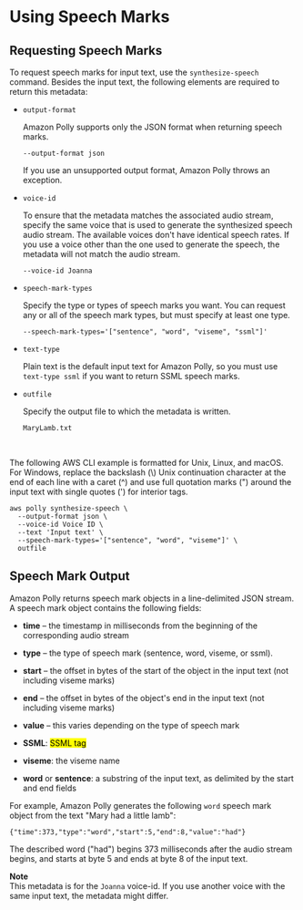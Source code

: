 # Using Speech Marks<a name="using-speechmarks"></a>

## Requesting Speech Marks<a name="requestingspeechmarks"></a>

To request speech marks for input text, use the `synthesize-speech` command\. Besides the input text, the following elements are required to return this metadata: 

+ `output-format`

  Amazon Polly supports only the JSON format when returning speech marks\. 

  ```
  --output-format json
  ```

  If you use an unsupported output format, Amazon Polly throws an exception\.

+ `voice-id`

  To ensure that the metadata matches the associated audio stream, specify the same voice that is used to generate the synthesized speech audio stream\. The available voices don't have identical speech rates\. If you use a voice other than the one used to generate the speech, the metadata will not match the audio stream\.

  ```
  --voice-id Joanna
  ```

+ `speech-mark-types`

  Specify the type or types of speech marks you want\. You can request any or all of the speech mark types, but must specify at least one type\.

  ```
  --speech-mark-types='["sentence", "word", "viseme", "ssml"]'
  ```

+ `text-type`

  Plain text is the default input text for Amazon Polly, so you must use `text-type ssml` if you want to return SSML speech marks\.

+ `outfile`

  Specify the output file to which the metadata is written\.

  ```
  MaryLamb.txt 
  ```

 

The following AWS CLI example is formatted for Unix, Linux, and macOS\. For Windows, replace the backslash \(\\\) Unix continuation character at the end of each line with a caret \(^\) and use full quotation marks \("\) around the input text with single quotes \('\) for interior tags\.

```
aws polly synthesize-speech \
  --output-format json \
  --voice-id Voice ID \
  --text 'Input text' \
  --speech-mark-types='["sentence", "word", "viseme"]' \
  outfile
```

## Speech Mark Output<a name="output"></a>

Amazon Polly returns speech mark objects in a line\-delimited JSON stream\. A speech mark object contains the following fields:

+  **time** – the timestamp in milliseconds from the beginning of the corresponding audio stream

+  **type** – the type of speech mark \(sentence, word, viseme, or ssml\)\.

+  **start** – the offset in bytes of the start of the object in the input text \(not including viseme marks\)

+  **end** – the offset in bytes of the object's end in the input text \(not including viseme marks\)

+  **value** – this varies depending on the type of speech mark

  +  **SSML**: <mark> SSML tag

  +  **viseme**: the viseme name

  +  **word** or **sentence**: a substring of the input text, as delimited by the start and end fields

For example, Amazon Polly generates the following `word` speech mark object from the text "Mary had a little lamb":

```
{"time":373,"type":"word","start":5,"end":8,"value":"had"}
```

The described word \("had"\) begins 373 milliseconds after the audio stream begins, and starts at byte 5 and ends at byte 8 of the input text\. 

**Note**  
This metadata is for the `Joanna` voice\-id\. If you use another voice with the same input text, the metadata might differ\.

 